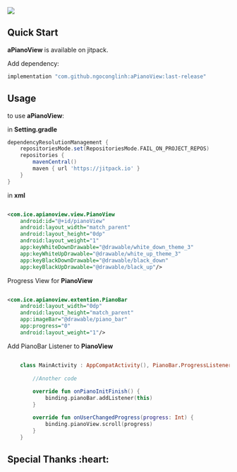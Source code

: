 [![](https://jitpack.io/v/ngoconglinh/aPianoView.svg)](https://jitpack.io/#ngoconglinh/aPianoView)

## Quick Start

**aPianoView** is available on jitpack.

Add dependency:

```groovy
implementation "com.github.ngoconglinh:aPianoView:last-release"
```

## Usage

to use **aPianoView**:

in **Setting.gradle**
```groovy
dependencyResolutionManagement {
    repositoriesMode.set(RepositoriesMode.FAIL_ON_PROJECT_REPOS)
    repositories {
        mavenCentral()
        maven { url 'https://jitpack.io' }
    }
}
```

in **xml**
```xml

<com.ice.apianoview.view.PianoView
    android:id="@+id/pianoView"
    android:layout_width="match_parent"
    android:layout_height="0dp"
    android:layout_weight="1"
    app:keyWhiteDownDrawable="@drawable/white_down_theme_3"
    app:keyWhiteUpDrawable="@drawable/white_up_theme_3"
    app:keyBlackDownDrawable="@drawable/black_down"
    app:keyBlackUpDrawable="@drawable/black_up"/>

```

Progress View for **PianoView**
```xml

<com.ice.apianoview.extention.PianoBar
    android:layout_width="0dp"
    android:layout_height="match_parent"
    app:imageBar="@drawable/piano_bar"
    app:progress="0"
    android:layout_weight="1"/>

```

Add PianoBar Listener to **PianoView**
```kotlin

    class MainActivity : AppCompatActivity(), PianoBar.ProgressListener {
        
        //Another code
        
        override fun onPianoInitFinish() {
            binding.pianoBar.addListener(this)
        }

        override fun onUserChangedProgress(progress: Int) {
            binding.pianoView.scroll(progress)
        }
    }
```


<h2 id="creators">Special Thanks :heart:</h2>
